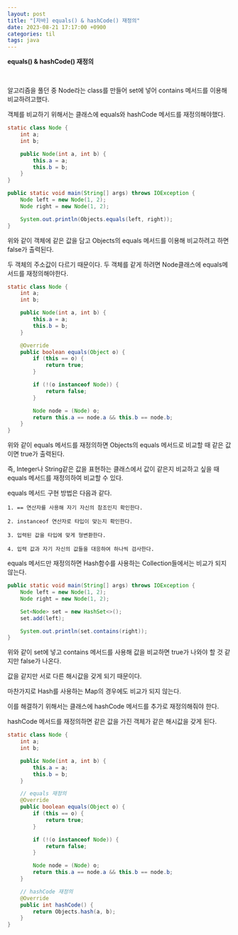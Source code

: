 ```yaml
---
layout: post
title: "[자바] equals() & hashCode() 재정의"
date: 2023-08-21 17:17:00 +0900
categories: til
tags: java
---
```


**equals() & hashCode() 재정의**

<br>

알고리즘을 풀던 중 Node라는 class를 만들어 set에 넣어 contains 메서드를 이용해 비교하려고했다.

객체를 비교하기 위해서는 클래스에 equals와 hashCode 메서드를 재정의해야했다.

```java
static class Node {
    int a;
    int b;

    public Node(int a, int b) {
        this.a = a;
        this.b = b;
    }
}

public static void main(String[] args) throws IOException {
    Node left = new Node(1, 2);
    Node right = new Node(1, 2);

    System.out.println(Objects.equals(left, right));
}
```

위와 같이 객체에 같은 값을 담고 Objects의 equals 메서드를 이용해 비교하려고 하면 false가 출력된다.

두 객체의 주소값이 다르기 때문이다. 두 객체를 같게 하려면 Node클래스에 equals메서드를 재정의해야한다.

```java
static class Node {
    int a;
    int b;

    public Node(int a, int b) {
        this.a = a;
        this.b = b;
    }

    @Override
    public boolean equals(Object o) {
        if (this == o) {
            return true;
        }

        if (!(o instanceof Node)) {
            return false;
        }

        Node node = (Node) o;
        return this.a == node.a && this.b == node.b;
    }
}
```

위와 같이 equals 메서드를 재정의하면 Objects의 equals 메서드로 비교할 때 같은 값이면 true가 출력된다.

즉, Integer나 String같은 값을 표현하는 클래스에서 값이 같은지 비교하고 싶을 때 equals 메서드를 재정의하여 비교할 수 있다.

equals 메서드 구현 방법은 다음과 같다.

```
1. == 연산자를 사용해 자기 자신의 참조인지 확인한다.

2. instanceof 연산자로 타입이 맞는지 확인한다.

3. 입력된 값을 타입에 맞게 형변환한다.

4. 입력 값과 자기 자신의 값들을 대응하여 하나씩 검사한다.
```

equals 메서드만 재정의하면 Hash함수를 사용하는 Collection들에서는 비교가 되지 않는다.

```java
public static void main(String[] args) throws IOException {
    Node left = new Node(1, 2);
    Node right = new Node(1, 2);

    Set<Node> set = new HashSet<>();
    set.add(left);

    System.out.println(set.contains(right));
}
```

위와 같이 set에 넣고 contains 메서드를 사용해 값을 비교하면 true가 나와야 할 것 같지만 false가 나온다.

값을 같지만 서로 다른 해시값을 갖게 되기 때문이다.

마찬가지로 Hash를 사용하는 Map의 경우에도 비교가 되지 않는다.

이를 해결하기 위해서는 클래스에 hashCode 메서드를 추가로 재정의해줘야 한다.

hashCode 메서드를 재정의하면 같은 값을 가진 객체가 같은 해시값을 갖게 된다.

```java
static class Node {
    int a;
    int b;

    public Node(int a, int b) {
        this.a = a;
        this.b = b;
    }

    // equals 재정의
    @Override
    public boolean equals(Object o) {
        if (this == o) {
            return true;
        }

        if (!(o instanceof Node)) {
            return false;
        }

        Node node = (Node) o;
        return this.a == node.a && this.b == node.b;
    }

    // hashCode 재정의
    @Override
    public int hashCode() {
        return Objects.hash(a, b);
    }
}
```
